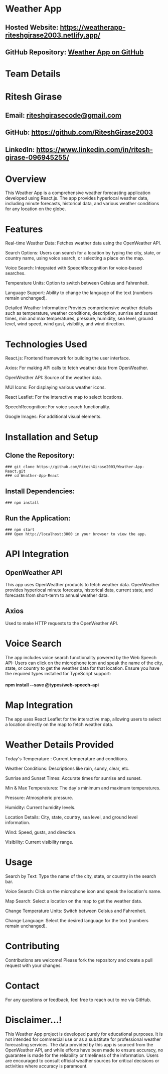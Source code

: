 # Weather App
## Hosted Website: https://weatherapp-riteshgirase2003.netlify.app/

## GitHub Repository: [Weather App on GitHub](https://github.com/RiteshGirase2003/Weather-App-React/tree/V2)

# Team Details
# Ritesh Girase
## Email: riteshgirasecode@gmail.com
## GitHub: https://github.com/RiteshGirase2003
## LinkedIn: https://www.linkedin.com/in/ritesh-girase-096945255/

# Overview
This Weather App is a comprehensive weather forecasting application developed using React.js. The app provides hyperlocal weather data, including minute forecasts, historical data, and various weather conditions for any location on the globe.

# Features
Real-time Weather Data: Fetches weather data using the OpenWeather API.

Search Options: Users can search for a location by typing the city, state, or country name, using voice search, or selecting a place on the map.

Voice Search: Integrated with SpeechRecognition for voice-based searches.

Temperature Units: Option to switch between Celsius and Fahrenheit.

Language Support: Ability to change the language of the text (numbers remain unchanged).

Detailed Weather Information: Provides comprehensive weather details such as temperature, weather conditions, description, sunrise and sunset times, min and max temperatures, pressure, humidity, sea level, ground level, wind speed, wind gust, visibility, and wind direction.

# Technologies Used
React.js: Frontend framework for building the user interface.

Axios: For making API calls to fetch weather data from OpenWeather.

OpenWeather API: Source of the weather data.

MUI Icons: For displaying various weather icons.

React Leaflet: For the interactive map to select locations.

SpeechRecognition: For voice search functionality.

Google Images: For additional visual elements.

# Installation and Setup
  ## Clone the Repository:
    ### git clone https://github.com/RiteshGirase2003/Weather-App-React.git
    ### cd Weather-App-React
  ## Install Dependencies:
    ### npm install
  ## Run the Application:
    ### npm start
    ### Open http://localhost:3000 in your browser to view the app.
# API Integration
## OpenWeather API
This app uses OpenWeather products to fetch weather data. OpenWeather provides hyperlocal minute forecasts, historical data, current state, and forecasts from short-term to annual weather data.
## Axios
Used to make HTTP requests to the OpenWeather API.

# Voice Search
The app includes voice search functionality powered by the Web Speech API:
Users can click on the microphone icon and speak the name of the city, state, or country to get the weather data for that location. Ensure you have the required types installed for TypeScript support:
#### npm install --save @types/web-speech-api

# Map Integration
The app uses React Leaflet for the interactive map, allowing users to select a location directly on the map to fetch weather data.

# Weather Details Provided
Today's Temperature : Current temperature and conditions.

Weather Conditions: Descriptions like rain, sunny, clear, etc.

Sunrise and Sunset Times: Accurate times for sunrise and sunset.

Min & Max Temperatures: The day's minimum and maximum temperatures.

Pressure: Atmospheric pressure.

Humidity: Current humidity levels.

Location Details: City, state, country, sea level, and ground level information.

Wind: Speed, gusts, and direction.

Visibility: Current visibility range.

# Usage
Search by Text: Type the name of the city, state, or country in the search bar.

Voice Search: Click on the microphone icon and speak the location's name.

Map Search: Select a location on the map to get the weather data.

Change Temperature Units: Switch between Celsius and Fahrenheit.

Change Language: Select the desired language for the text (numbers remain unchanged).

# Contributing
Contributions are welcome! Please fork the repository and create a pull request with your changes.


# Contact
For any questions or feedback, feel free to reach out to me via GitHub.



# Disclaimer...!
This Weather App project is developed purely for educational purposes. It is not intended for commercial use or as a substitute for professional weather forecasting services. The data provided by this app is sourced from the OpenWeather API, and while efforts have been made to ensure accuracy, no guarantee is made for the reliability or timeliness of the information. Users are encouraged to consult official weather sources for critical decisions or activities where accuracy is paramount.
